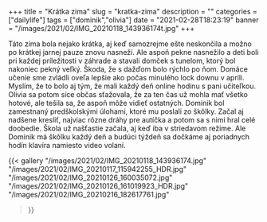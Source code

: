 +++
title = "Krátka zima"
slug = "kratka-zima"
description = ""
categories = ["dailylife"]
tags = ["dominik","olivia"]
date = "2021-02-28T18:23:19"
banner = "/images/2021/02/IMG_20210118_143936174t.jpg"
+++

Táto zima bola nejako krátka, aj keď samozrejme ešte neskončila a možno po krátkej jarnej pauze znovu nasneží. Ale aspoň pekne nasnežilo a deti boli pri každej príležitosti v záhrade a stavali domček s tunelom, ktorý bol nakoniec pekný veľký. Škoda, že s dažďom bolo rýchlo po ňom. Domáce učenie sme zvládli oveľa lepšie ako počas minulého lock downu v apríli. Myslím, že to bolo aj tým, že mali každý deň online hodinu s pani učiteľkou. Olivia sa potom síce občas sťažovala, že za ten čas už mohla mať všetko hotové, ale tešila sa, že aspoň môže vidieť ostatných. Dominik bol zamestnaný predškolskými úlohami, ktoré mu poslali zo škôlky. Začal aj nadšene kresliť, najviac rôzne dráhy pre autíčka a potom sa s nimi hral celé doobedie. Škola už našťastie začala, aj keď iba v striedavom režime. Ale Dominik má škôlku každý deň a budúci týždeň sa dočkáme aj poriadnych hodín klavíra namiesto video volaní.

{{< gallery
  "/images/2021/02/IMG_20210118_143936174.jpg"
  "/images/2021/02/IMG_20210117_115942255_HDR.jpg"
  "/images/2021/02/IMG_20210126_160035072.jpg"
  "/images/2021/02/IMG_20210126_161019923_HDR.jpg"
  "/images/2021/02/IMG_20210216_182617761.jpg"
>}}



